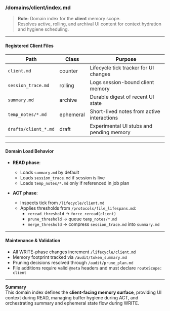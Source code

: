 <!-- @meta {
  "fileType": "structural",
  "subtype": "domainIndex",
  "purpose": "Manifest for the client domain. Routes all UI memory, ephemeral state, and cascade hygiene targets.",
  "editPolicy": "appendOrReplace",
  "routeScope": "client"
} -->

### /domains/client/index.md

> **Role:** Domain index for the **client** memory scope.  
> Resolves active, rolling, and archival UI content for context hydration and hygiene scheduling.

---

#### Registered Client Files

| Path                         | Class         | Purpose                                     |
|------------------------------|---------------|---------------------------------------------|
| `client.md`                  | counter       | Lifecycle tick tracker for UI changes       |
| `session_trace.md`           | rolling       | Logs session-bound client memory            |
| `summary.md`                 | archive       | Durable digest of recent UI state           |
| `temp_notes/*.md`            | ephemeral     | Short-lived notes from active interactions  |
| `drafts/client_*.md`         | draft         | Experimental UI stubs and pending memory    |

---

#### Domain Load Behavior

- **READ phase**:
  - Loads `summary.md` by default
  - Loads `session_trace.md` if session is live
  - Loads `temp_notes/*.md` only if referenced in job plan

- **ACT phase**:
  - Inspects tick from `/lifecycle/client.md`
  - Applies thresholds from `/protocols/file_lifespans.md`:
    - `reread_threshold` → `force_reread(client)`
    - `prune_threshold` → queue `temp_notes/*.md`
    - `merge_threshold` → compress `session_trace.md` into `summary.md`

---

#### Maintenance & Validation

- All WRITE-phase changes increment `/lifecycle/client.md`
- Memory footprint tracked via `/audit/token_summary.md`
- Pruning decisions resolved through `/audit/prune_plan.md`
- File additions require valid `@meta` headers and must declare `routeScope: client`

---

**Summary**  
This domain index defines the **client-facing memory surface**, providing UI context during READ, managing buffer hygiene during ACT, and orchestrating summary and ephemeral state flow during WRITE.
